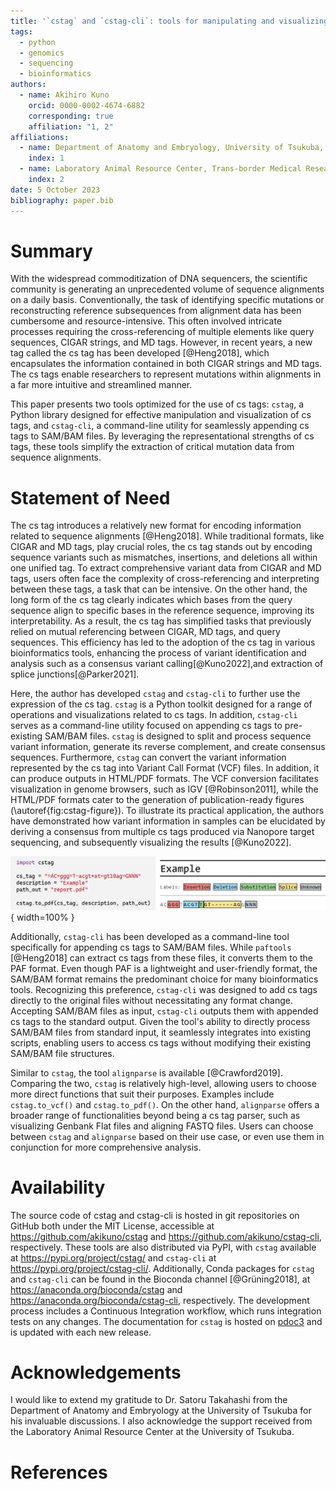 ```yaml
---
title: '`cstag` and `cstag-cli`: tools for manipulating and visualizing cs tags'
tags:
  - python
  - genomics
  - sequencing
  - bioinformatics
authors:
  - name: Akihiro Kuno
    orcid: 0000-0002-4674-6882
    corresponding: true
    affiliation: "1, 2"
affiliations:
  - name: Department of Anatomy and Embryology, University of Tsukuba, Tsukuba, Ibaraki, Japan
    index: 1
  - name: Laboratory Animal Resource Center, Trans-border Medical Research Center, University of Tsukuba, Tsukuba, Ibaraki, Japan.
    index: 2
date: 5 October 2023
bibliography: paper.bib
---
```


# Summary

With the widespread commoditization of DNA sequencers, the scientific community is generating an unprecedented volume of sequence alignments on a daily basis. Conventionally, the task of identifying specific mutations or reconstructing reference subsequences from alignment data has been cumbersome and resource-intensive. This often involved intricate processes requiring the cross-referencing of multiple elements like query sequences, CIGAR strings, and MD tags. However, in recent years, a new tag called the cs tag has been developed [@Heng2018], which encapsulates the information contained in both CIGAR strings and MD tags. The cs tags enable researchers to represent mutations within alignments in a far more intuitive and streamlined manner.

This paper presents two tools optimized for the use of cs tags: `cstag`, a Python library designed for effective manipulation and visualization of cs tags, and `cstag-cli`, a command-line utility for seamlessly appending cs tags to SAM/BAM files. By leveraging the representational strengths of cs tags, these tools simplify the extraction of critical mutation data from sequence alignments.

# Statement of Need

The cs tag introduces a relatively new format for encoding information related to sequence alignments [@Heng2018]. While traditional formats, like CIGAR and MD tags, play crucial roles, the cs tag stands out by encoding sequence variants such as mismatches, insertions, and deletions all within one unified tag. To extract comprehensive variant data from CIGAR and MD tags, users often face the complexity of cross-referencing and interpreting between these tags, a task that can be intensive. On the other hand, the long form of the cs tag clearly indicates which bases from the query sequence align to specific bases in the reference sequence, improving its interpretability. As a result, the cs tag has simplified tasks that previously relied on mutual referencing between CIGAR, MD tags, and query sequences. This efficiency has led to the adoption of the cs tag in various bioinformatics tools, enhancing the process of variant identification and analysis such as a consensus variant calling[@Kuno2022],and extraction of splice junctions[@Parker2021].


Here, the author has developed `cstag` and `cstag-cli` to further use the expression of the cs tag. `cstag` is a Python toolkit designed for a range of operations and visualizations related to cs tags. In addition, `cstag-cli` serves as a command-line utility focused on appending cs tags to pre-existing SAM/BAM files. `cstag` is designed to split and process sequence variant information, generate its reverse complement, and create consensus sequences. Furthermore, `cstag` can convert the variant information represented by the cs tag into Variant Call Format (VCF) files. In addition, it can produce outputs in HTML/PDF formats. The VCF conversion facilitates visualization in genome browsers, such as IGV [@Robinson2011], while the HTML/PDF formats cater to the generation of publication-ready figures (\autoref{fig:cstag-figure}). To illustrate its practical application, the authors have demonstrated how variant information in samples can be elucidated by deriving a consensus from multiple cs tags produced via Nanopore target sequencing, and subsequently visualizing the results [@Kuno2022].

![Visualization of variant information using the `cstag.to_pdf`.\label{fig:cstag-figure}](figure.png){ width=100% }


Additionally, `cstag-cli` has been developed as a command-line tool specifically for appending cs tags to SAM/BAM files. While `paftools` [@Heng2018] can extract cs tags from these files, it converts them to the PAF format. Even though PAF is a lightweight and user-friendly format, the SAM/BAM format remains the predominant choice for many bioinformatics tools. Recognizing this preference, `cstag-cli` was designed to add cs tags directly to the original files without necessitating any format change. Accepting SAM/BAM files as input, `cstag-cli` outputs them with appended cs tags to the standard output. Given the tool's ability to directly process SAM/BAM files from standard input, it seamlessly integrates into existing scripts, enabling users to access cs tags without modifying their existing SAM/BAM file structures.


Similar to `cstag`, the tool `alignparse` is available [@Crawford2019]. Comparing the two, `cstag` is relatively high-level, allowing users to choose more direct functions that suit their purposes. Examples include `cstag.to_vcf()` and `cstag.to_pdf()`. On the other hand, `alignparse` offers a broader range of functionalities beyond being a cs tag parser, such as visualizing Genbank Flat files and aligning FASTQ files. Users can choose between `cstag` and `alignparse` based on their use case, or even use them in conjunction for more comprehensive analysis.

# Availability

The source code of cstag and cstag-cli is hosted in git repositories on GitHub both under the MIT License, accessible at https://github.com/akikuno/cstag and https://github.com/akikuno/cstag-cli, respectively. These tools are also distributed via PyPI, with `cstag` available at https://pypi.org/project/cstag/ and `cstag-cli` at https://pypi.org/project/cstag-cli/. Additionally, Conda packages for `cstag` and `cstag-cli` can be found in the Bioconda channel [@Grüning2018], at https://anaconda.org/bioconda/cstag and https://anaconda.org/bioconda/cstag-cli, respectively. The development process includes a Continuous Integration workflow, which runs integration tests on any changes. The documentation for `cstag` is hosted on [pdoc3](https://akikuno.github.io/cstag/cstag/) and is updated with each new release.

# Acknowledgements

I would like to extend my gratitude to Dr. Satoru Takahashi from the Department of Anatomy and Embryology at the University of Tsukuba for his invaluable discussions. I also acknowledge the support received from the Laboratory Animal Resource Center at the University of Tsukuba.

# References



